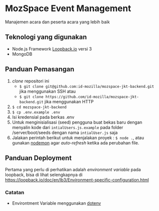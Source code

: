 # MozSpace Event Management
Manajemen acara dan peserta acara yang lebih baik

## Teknologi yang digunakan
- Node.js Framework [Loopback.io](https://loopback.io/) versi 3
- MongoDB

## Panduan Pemasangan
1. _clone_ repositori ini  
    - `$ git clone git@github.com:id-mozilla/mozspace-jkt-backend.git` jika menggunakan SSH atau 
    - `$ git clone https://github.com/id-mozilla/mozspace-jkt-backend.git` jika menggunakan HTTP
2. ```$ cd mozspace-jkt-backend```
3. ```$ cp .env.example .env```
4. Isi kredensial pada berkas .env
5. Untuk menginisialisasi (seed) pengguna buat bekas baru dengan menyalin kode dari `intialUsers.js.example` pada folder /server/boot/seeds dengan nama  `intialUser.js` saja
5. Jalakan perintah berikut untuk menjalakan proyek : ```$ node .```, atau gunakan [nodemon](https://nodemon.io/) agar _auto-refresh_ ketika ada perubahan file.

## Panduan Deployment

Pertama yang perlu di perhatikan adalah _environment variable_ pada loopback, bisa di lihat selengkapnya di https://loopback.io/doc/en/lb3/Environment-specific-configuration.html 


### Catatan
- Environtment Variable menggunakan [dotenv](https://github.com/motdotla/dotenv)
